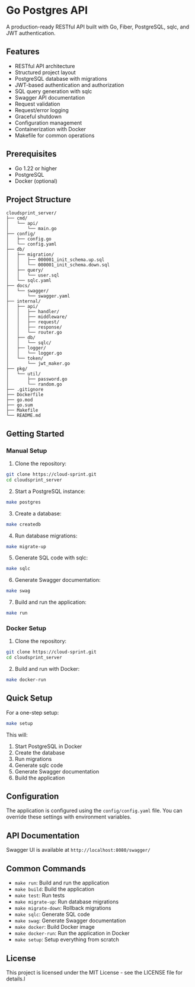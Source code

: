 # Go Postgres API

A production-ready RESTful API built with Go, Fiber, PostgreSQL, sqlc, and JWT authentication.

## Features

- RESTful API architecture
- Structured project layout
- PostgreSQL database with migrations
- JWT-based authentication and authorization
- SQL query generation with sqlc
- Swagger API documentation
- Request validation
- Request/error logging
- Graceful shutdown
- Configuration management
- Containerization with Docker
- Makefile for common operations

## Prerequisites

- Go 1.22 or higher
- PostgreSQL
- Docker (optional)

## Project Structure

```
cloudsprint_server/
├── cmd/
│   └── api/
│       └── main.go
├── config/
│   ├── config.go
│   └── config.yaml
├── db/
│   ├── migration/
│   │   ├── 000001_init_schema.up.sql
│   │   └── 000001_init_schema.down.sql
│   ├── query/
│   │   └── user.sql
│   └── sqlc.yaml
├── docs/
│   └── swagger/
│       └── swagger.yaml
├── internal/
│   ├── api/
│   │   ├── handler/
│   │   ├── middleware/
│   │   ├── request/
│   │   ├── response/
│   │   └── router.go
│   ├── db/
│   │   └── sqlc/
│   ├── logger/
│   │   └── logger.go
│   └── token/
│       └── jwt_maker.go
├── pkg/
│   └── util/
│       ├── password.go
│       └── random.go
├── .gitignore
├── Dockerfile
├── go.mod
├── go.sum
├── Makefile
└── README.md
```

## Getting Started

### Manual Setup

1. Clone the repository:

```bash
git clone https://cloud-sprint.git
cd cloudsprint_server
```

2. Start a PostgreSQL instance:

```bash
make postgres
```

3. Create a database:

```bash
make createdb
```

4. Run database migrations:

```bash
make migrate-up
```

5. Generate SQL code with sqlc:

```bash
make sqlc
```

6. Generate Swagger documentation:

```bash
make swag
```

7. Build and run the application:

```bash
make run
```

### Docker Setup

1. Clone the repository:

```bash
git clone https://cloud-sprint.git
cd cloudsprint_server
```

2. Build and run with Docker:

```bash
make docker-run
```

## Quick Setup

For a one-step setup:

```bash
make setup
```

This will:
1. Start PostgreSQL in Docker
2. Create the database
3. Run migrations
4. Generate sqlc code
5. Generate Swagger documentation
6. Build the application

## Configuration

The application is configured using the `config/config.yaml` file. You can override these settings with environment variables.

## API Documentation

Swagger UI is available at `http://localhost:8080/swagger/`

## Common Commands

- `make run`: Build and run the application
- `make build`: Build the application
- `make test`: Run tests
- `make migrate-up`: Run database migrations
- `make migrate-down`: Rollback migrations
- `make sqlc`: Generate SQL code
- `make swag`: Generate Swagger documentation
- `make docker`: Build Docker image
- `make docker-run`: Run the application in Docker
- `make setup`: Setup everything from scratch

## License

This project is licensed under the MIT License - see the LICENSE file for details.l

